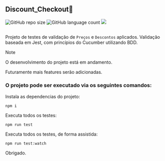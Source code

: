 ## Discount_Checkout📜

![GitHub repo size](https://img.shields.io/github/repo-size/Jhan10/Discount_Checkout?style=for-the-badge)
![GitHub language count](https://img.shields.io/github/languages/count/Jhan10/Discount_Checkout?style=for-the-badge)
![](https://img.shields.io/github/created-at/Jhan10/Discount_Checkout?style=for-the-badge)

##


Projeto de testes de validação de `Preços` e `Descontos` aplicados. Validação baseada em Jest, com princípios do Cucumber utilizando BDD.

>[!NOTE]
>O desenvolvimento do projeto está em andamento.
>
>Futuramente mais features serão adicionadas.

### O projeto pode ser executado via os seguintes comandos:

Instala as dependencias do projeto:
```
npm i
```

Executa todos os testes:
```
npm run test
```

Executa todos os testes, de forma assistida:
```
npm run test:watch
```


Obrigado.
